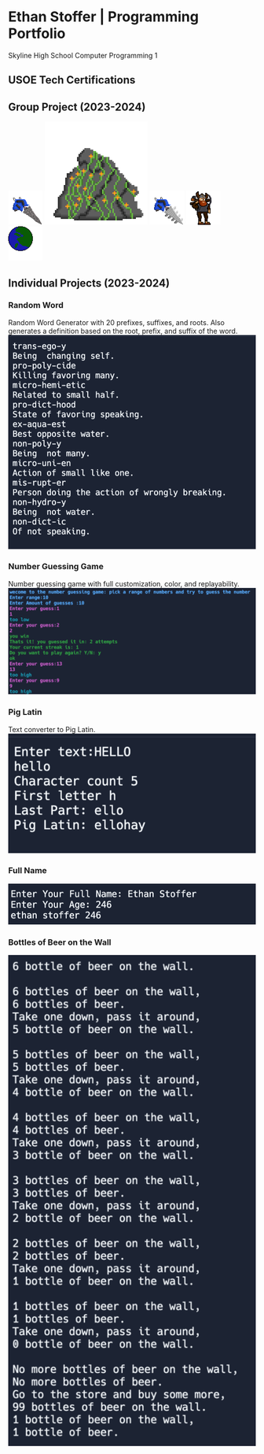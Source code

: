 # Ethan Stoffer | Programming Portfolio
Skyline High School Computer Programming 1
## USOE Tech Certifications

## Group Project (2023-2024)
![stonedrill](https://github.com/Ethankest/programmingportfolio/blob/main/images/Stone%20Drill-1.png%20(2).png)
![Rock](https://github.com/Ethankest/programmingportfolio/blob/main/images/Rock-1.png.png)
![PlatinumDrill](https://github.com/Ethankest/programmingportfolio/blob/main/images/PlatinumDrill-1.png.png)
![VikingMiner](https://github.com/Ethankest/programmingportfolio/blob/main/images/Viking%20Miner.png)
![planet](https://github.com/Ethankest/programmingportfolio/blob/main/images/d1e34102-d1a4-11ee-a67d-6190bbd18d81-1.png.png)
## Individual Projects (2023-2024)

### Random Word
Random Word Generator with 20 prefixes, suffixes, and roots. Also generates a definition based on the root, prefix, and suffix of the word.
![randomword](https://github.com/Ethankest/programmingportfolio/blob/main/images/randomword.png?raw=true)
### Number Guessing Game
Number guessing game with full customization, color, and replayability.
![randomnumber](https://github.com/Ethankest/programmingportfolio/blob/main/images/randomnumber.png?raw=true)
### Pig Latin
Text converter to Pig Latin.
![pigLatin](https://github.com/Ethankest/programmingportfolio/blob/main/images/pigLatin.png?raw=true)
### Full Name
![fullName](https://github.com/Ethankest/programmingportfolio/blob/main/images/fullName.png?raw=true)
### Bottles of Beer on the Wall
![Bottles](https://github.com/Ethankest/programmingportfolio/blob/main/images/Bottles.png?raw=true)
